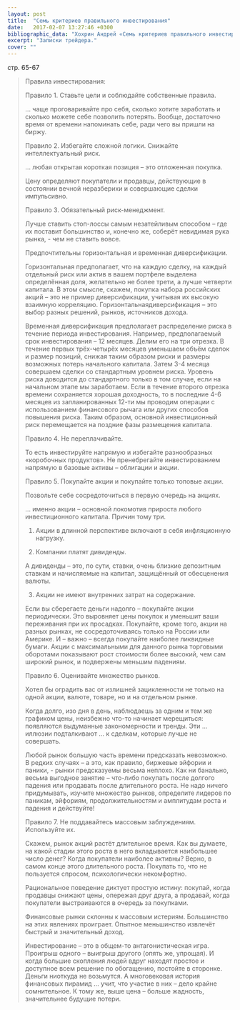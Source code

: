 ```yaml
---
layout: post
title:  "Семь критериев правильного инвестирования"
date:   2017-02-07 13:27:46 +0300
bibliographic_data: "Хохрин Андрей «Семь критериев правильного инвестирования». Журнал «Рынок ценных бумаг», №7, 2016 г., стр.65-67"
excerpt: "Записки трейдера."
cover: ""
---
```


стр. 65-67

> Правила инвестирования:
>
> Правило 1. Ставьте цели и соблюдайте собственные правила.
>
> … чаще проговаривайте про себя, сколько хотите заработать и сколько можете себе позволить потерять. Вообще, достаточно время от времени напоминать себе, ради чего вы пришли на биржу.
>
> Правило 2. Избегайте сложной логики. Снижайте интеллектуальный риск.
>
> … любая открытая короткая позиция – это отложенная покупка. 
>
> Цену определяют покупатели и продавцы, действующие в состоянии вечной неразберихи и совершающие сделки импульсивно.
>
> Правило 3. Обязательный риск-менеджмент.
>
> Лучше ставить стоп-лоссы самым незатейливым способом – где их поставит большинство и, конечно же, соберёт невидимая рука рынка, - чем не ставить вовсе.
>
> Предпочтительны горизонтальная и временная диверсификации.
>
> Горизонтальная предполагает, что на каждую сделку, на каждый отдельный риск или актив в вашем портфеле выделена определённая доля, желательно не более трети, а лучше четверти капитала. В этом смысле, скажем, покупка набора российских акций – это не пример диверсификации, учитывая их высокую взаимную корреляцию. Горизонтальнаядиверсификация – это выбор разных решений, рынков, источников дохода.
>
> Временная диверсификация предполагает распределение риска в течение периода инвестирования. Например, предполагаемый срок инвестирования – 12 месяцев. Делим его на три отрезка. В течение первых трёх-четырёх месяцев уменьшаем объём сделок и размер позиций, снижая таким образом риски и размеры возможных потерь начального капитала. Затем 3-4 месяца совершаем сделки со стандартным уровнем риска. Уровень риска доводится до стандартного только в том случае, если на начальном этапе мы заработаем. Если в течение второго отрезка времени сохраняется хорошая доходность, то в последние 4-6 месяцев из запланированных 12-ти мы проводим операции с использованием финансового рычага или других способов повышения риска. Таким образом, основной инвестиционный риск перемещается на поздние фазы размещения капитала.
>
> Правило 4. Не переплачивайте.
>
> То есть инвестируйте напрямую и избегайте разнообразных «коробочных продуктов». Не пренебрегайте инвестированием напрямую в базовые активы – облигации и акции.
>
> Правило 5. Покупайте акции и покупайте только топовые акции.
>
> Позвольте себе сосредоточиться в первую очередь на акциях.
>
> … именно акции – основной локомотив прироста любого инвестиционного капитала. Причин тому три.
>
> 1. Акции в длинной перспективе включают в себя инфляционную нагрузку.
>
> 2. Компании платят дивиденды.
>
> А дивиденды – это, по сути, ставки, очень близкие депозитным ставкам и начисляемые на капитал, защищённый от обесценения валюты.
>
> 3. Акции не имеют внутренних затрат на содержание.
>
> Если вы сберегаете деньги надолго – покупайте акции периодически. Это выровняет цены покупок и уменьшит ваши переживания при их просадках. Покупайте, кроме того, акции на разных рынках, не сосредоточиваясь только на России или Америке. И – важно – всегда покупайте наиболее ликвидные бумаги. Акции с максимальными для данного рынка торговыми оборотами показывают рост стоимости более высокий, чем сам широкий рынок, и подвержены меньшим падениям.
>
> Правило 6. Оценивайте множество рынков.
>
> Хотел бы оградить вас от излишней зацикленности не только на одной акции, валюте, товаре, но и на отдельном рынке.
>
> Когда долго, изо дня в день, наблюдаешь за одним и тем же графиком цены, неизбежно что-то начинает мерещиться: появляются выдуманные закономерности и тренды. Эти … иллюзии подталкивают … к сделкам, которые лучше не совершать.
>
> Любой рынок большую часть времени предсказать невозможно. В редких случаях – а это, как правило, биржевые эйфории и паники, - рынки предсказуемы весьма неплохо. Как ни банально, весьма выгодное занятие – что-либо покупать после долгого падения или продавать после длительного роста. Не надо ничего придумывать, изучите множество рынков, определите лидеров по паникам, эйфориям, продолжительностям и амплитудам роста и падения и действуйте!
>
> Правило 7. Не поддавайтесь массовым заблуждениям. Используйте их.
>
> Скажем, рынок акций растёт длительное время. Как вы думаете, на какой стадии этого роста в него вкладывается наибольшее число денег? Когда покупатели наиболее активны? Верно, в самом конце этого длительного роста. Покупать то, что не пользуется спросом, психологически некомфортно.
>
> Рациональное поведение диктует простую истину: покупай, когда продавцы снижают цены, опережая друг друга, а продавай, когда покупатели выстраиваются в очередь за покупками.
>
> Финансовые рынки склонны к массовым истериям. Большинство на этих явлениях проиграет. Опытное меньшинство извлечёт быстрый и значительный доход.
>
> Инвестирование – это в общем-то антагонистическая игра. Проигрыш одного – выигрыш другого (опять же, упрощая). И когда большие скопления людей вдруг находят простое и доступное всем решение по обогащению, постойте в сторонке. Деньги ниоткуда не возьмутся. А многовековая история финансовых пирамид … учит, что участие в них – дело крайне сомнительное. К тому же, выше цена – больше жадность, значительнее будущие потери.
